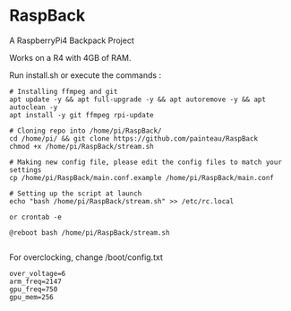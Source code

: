 # RaspBack
A RaspberryPi4 Backpack Project

Works on a R4 with 4GB of RAM.

Run install.sh or execute the commands :
```
# Installing ffmpeg and git
apt update -y && apt full-upgrade -y && apt autoremove -y && apt autoclean -y
apt install -y git ffmpeg rpi-update

# Cloning repo into /home/pi/RaspBack/
cd /home/pi/ && git clone https://github.com/painteau/RaspBack
chmod +x /home/pi/RaspBack/stream.sh

# Making new config file, please edit the config files to match your settings
cp /home/pi/RaspBack/main.conf.example /home/pi/RaspBack/main.conf

# Setting up the script at launch
echo "bash /home/pi/RaspBack/stream.sh" >> /etc/rc.local

or crontab -e

@reboot bash /home/pi/RaspBack/stream.sh


```

For overclocking, change /boot/config.txt
```
over_voltage=6
arm_freq=2147
gpu_freq=750
gpu_mem=256
```
